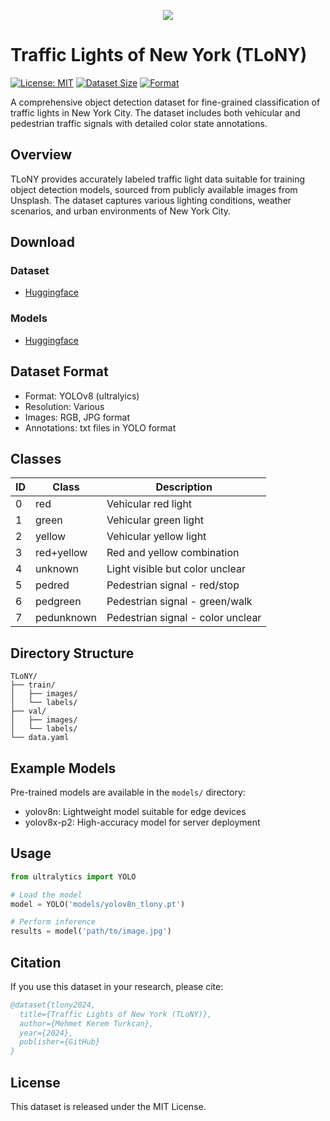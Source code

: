 

<p align="center">
  <img src="http://keremturkcan.com/projects/TLoNY.png" />
</p>


# Traffic Lights of New York (TLoNY)
  [![License: MIT](https://img.shields.io/badge/License-MIT-yellow.svg)](https://opensource.org/licenses/MIT)
  [![Dataset Size](https://img.shields.io/badge/Size-0.5GB-blue.svg)]()
  [![Format](https://img.shields.io/badge/Format-YOLOv8-green.svg)]()

A comprehensive object detection dataset for fine-grained classification of traffic lights in New York City. The dataset includes both vehicular and pedestrian traffic signals with detailed color state annotations.

## Overview
TLoNY provides accurately labeled traffic light data suitable for training object detection models, sourced from publicly available images from Unsplash. The dataset captures various lighting conditions, weather scenarios, and urban environments of New York City.

## Download
### Dataset
* [Huggingface](https://huggingface.co/datasets/mehmetkeremturkcan/traffic-lights-of-new-york/tree/main)
### Models
* [Huggingface](https://huggingface.co/mehmetkeremturkcan/traffic-lights-of-new-york)

## Dataset Format
- Format: YOLOv8 (ultralyics)
- Resolution: Various
- Images: RGB, JPG format
- Annotations: txt files in YOLO format

## Classes
| ID | Class | Description |
|----|-------|-------------|
| 0 | red | Vehicular red light |
| 1 | green | Vehicular green light |
| 2 | yellow | Vehicular yellow light |
| 3 | red+yellow | Red and yellow combination |
| 4 | unknown | Light visible but color unclear |
| 5 | pedred | Pedestrian signal - red/stop |
| 6 | pedgreen | Pedestrian signal - green/walk |
| 7 | pedunknown | Pedestrian signal - color unclear |

## Directory Structure
```
TLoNY/
├── train/
│   ├── images/
│   └── labels/
├── val/
│   ├── images/
│   └── labels/
└── data.yaml
```

## Example Models
Pre-trained models are available in the `models/` directory:
- yolov8n: Lightweight model suitable for edge devices
- yolov8x-p2: High-accuracy model for server deployment

## Usage
```python
from ultralytics import YOLO

# Load the model
model = YOLO('models/yolov8n_tlony.pt')

# Perform inference
results = model('path/to/image.jpg')
```

## Citation
If you use this dataset in your research, please cite:
```bibtex
@dataset{tlony2024,
  title={Traffic Lights of New York (TLoNY)},
  author={Mehmet Kerem Turkcan},
  year={2024},
  publisher={GitHub}
}
```

## License
This dataset is released under the MIT License.



